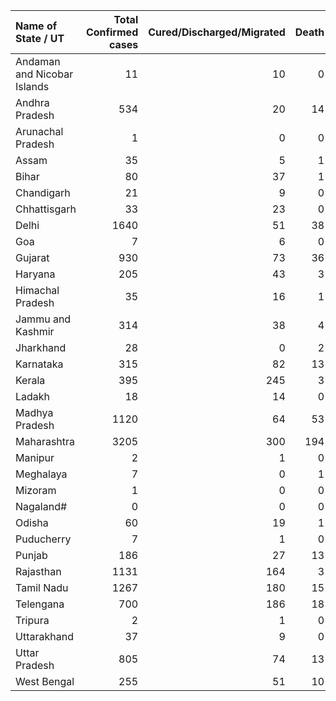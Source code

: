 | Name of State / UT          |   Total Confirmed cases |   Cured/Discharged/Migrated |   Death |
|:----------------------------|------------------------:|----------------------------:|--------:|
| Andaman and Nicobar Islands |                      11 |                          10 |       0 |
| Andhra Pradesh              |                     534 |                          20 |      14 |
| Arunachal Pradesh           |                       1 |                           0 |       0 |
| Assam                       |                      35 |                           5 |       1 |
| Bihar                       |                      80 |                          37 |       1 |
| Chandigarh                  |                      21 |                           9 |       0 |
| Chhattisgarh                |                      33 |                          23 |       0 |
| Delhi                       |                    1640 |                          51 |      38 |
| Goa                         |                       7 |                           6 |       0 |
| Gujarat                     |                     930 |                          73 |      36 |
| Haryana                     |                     205 |                          43 |       3 |
| Himachal Pradesh            |                      35 |                          16 |       1 |
| Jammu and Kashmir           |                     314 |                          38 |       4 |
| Jharkhand                   |                      28 |                           0 |       2 |
| Karnataka                   |                     315 |                          82 |      13 |
| Kerala                      |                     395 |                         245 |       3 |
| Ladakh                      |                      18 |                          14 |       0 |
| Madhya Pradesh              |                    1120 |                          64 |      53 |
| Maharashtra                 |                    3205 |                         300 |     194 |
| Manipur                     |                       2 |                           1 |       0 |
| Meghalaya                   |                       7 |                           0 |       1 |
| Mizoram                     |                       1 |                           0 |       0 |
| Nagaland#                   |                       0 |                           0 |       0 |
| Odisha                      |                      60 |                          19 |       1 |
| Puducherry                  |                       7 |                           1 |       0 |
| Punjab                      |                     186 |                          27 |      13 |
| Rajasthan                   |                    1131 |                         164 |       3 |
| Tamil Nadu                  |                    1267 |                         180 |      15 |
| Telengana                   |                     700 |                         186 |      18 |
| Tripura                     |                       2 |                           1 |       0 |
| Uttarakhand                 |                      37 |                           9 |       0 |
| Uttar Pradesh               |                     805 |                          74 |      13 |
| West Bengal                 |                     255 |                          51 |      10 |